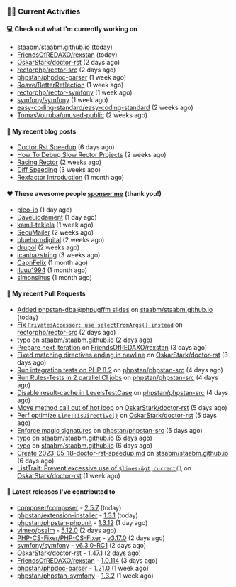 ### 👨‍💻 Current Activities


#### 💻 Check out what I'm currently working on

- [staabm/staabm.github.io](https://github.com/staabm/staabm.github.io) (today)
- [FriendsOfREDAXO/rexstan](https://github.com/FriendsOfREDAXO/rexstan) (today)
- [OskarStark/doctor-rst](https://github.com/OskarStark/doctor-rst) (2 days ago)
- [rectorphp/rector-src](https://github.com/rectorphp/rector-src) (2 days ago)
- [phpstan/phpdoc-parser](https://github.com/phpstan/phpdoc-parser) (1 week ago)
- [Roave/BetterReflection](https://github.com/Roave/BetterReflection) (1 week ago)
- [rectorphp/rector-symfony](https://github.com/rectorphp/rector-symfony) (1 week ago)
- [symfony/symfony](https://github.com/symfony/symfony) (1 week ago)
- [easy-coding-standard/easy-coding-standard](https://github.com/easy-coding-standard/easy-coding-standard) (2 weeks ago)
- [TomasVotruba/unused-public](https://github.com/TomasVotruba/unused-public) (2 weeks ago)


#### 📜 My recent blog posts

- [Doctor Rst Speedup](https://staabm.github.io/2023/05/18/doctor-rst-speedup.html) (6 days ago)
- [How To Debug Slow Rector Projects](https://staabm.github.io/2023/05/10/how-to-debug-slow-rector-projects.html) (2 weeks ago)
- [Racing Rector](https://staabm.github.io/2023/05/06/racing-rector.html) (2 weeks ago)
- [Diff Speeding](https://staabm.github.io/2023/05/01/diff-speeding.html) (3 weeks ago)
- [Rexfactor Introduction](https://staabm.github.io/2023/04/09/rexfactor-introduction.html) (1 month ago)


#### ❤️ These awesome people [sponsor me](https://github.com/sponsors/staabm) (thank you!)

- [pleo-io](https://github.com/pleo-io) (1 day ago)
- [DaveLiddament](https://github.com/DaveLiddament) (1 day ago)
- [kamil-tekiela](https://github.com/kamil-tekiela) (1 week ago)
- [SecuMailer](https://github.com/SecuMailer) (2 weeks ago)
- [bluehorndigital](https://github.com/bluehorndigital) (2 weeks ago)
- [drupol](https://github.com/drupol) (2 weeks ago)
- [icanhazstring](https://github.com/icanhazstring) (3 weeks ago)
- [CapnFelix](https://github.com/CapnFelix) (1 month ago)
- [iluuu1994](https://github.com/iluuu1994) (1 month ago)
- [simonsinus](https://github.com/simonsinus) (1 month ago)


#### 🔨 My recent Pull Requests

- [Added phpstan-dba@phpugffm slides](https://github.com/staabm/staabm.github.io/pull/82) on [staabm/staabm.github.io](https://github.com/staabm/staabm.github.io) (today)
- [Fix `PrivatesAccessor: use selectFromArgs() instead`](https://github.com/rectorphp/rector-src/pull/3923) on [rectorphp/rector-src](https://github.com/rectorphp/rector-src) (2 days ago)
- [typo](https://github.com/staabm/staabm.github.io/pull/81) on [staabm/staabm.github.io](https://github.com/staabm/staabm.github.io) (2 days ago)
- [Prepare next iteration](https://github.com/FriendsOfREDAXO/rexstan/pull/505) on [FriendsOfREDAXO/rexstan](https://github.com/FriendsOfREDAXO/rexstan) (3 days ago)
- [Fixed matching directives ending in newline](https://github.com/OskarStark/doctor-rst/pull/1414) on [OskarStark/doctor-rst](https://github.com/OskarStark/doctor-rst) (3 days ago)
- [Run integration tests on PHP 8.2](https://github.com/phpstan/phpstan-src/pull/2413) on [phpstan/phpstan-src](https://github.com/phpstan/phpstan-src) (4 days ago)
- [Run Rules-Tests in 2 parallel CI jobs](https://github.com/phpstan/phpstan-src/pull/2412) on [phpstan/phpstan-src](https://github.com/phpstan/phpstan-src) (4 days ago)
- [Disable result-cache in LevelsTestCase](https://github.com/phpstan/phpstan-src/pull/2411) on [phpstan/phpstan-src](https://github.com/phpstan/phpstan-src) (4 days ago)
- [Move method call out of hot loop](https://github.com/OskarStark/doctor-rst/pull/1413) on [OskarStark/doctor-rst](https://github.com/OskarStark/doctor-rst) (5 days ago)
- [Perf optimize `Line::isDirective()`](https://github.com/OskarStark/doctor-rst/pull/1412) on [OskarStark/doctor-rst](https://github.com/OskarStark/doctor-rst) (5 days ago)
- [Enforce magic signatures](https://github.com/phpstan/phpstan-src/pull/2409) on [phpstan/phpstan-src](https://github.com/phpstan/phpstan-src) (5 days ago)
- [typo](https://github.com/staabm/staabm.github.io/pull/80) on [staabm/staabm.github.io](https://github.com/staabm/staabm.github.io) (5 days ago)
- [typo](https://github.com/staabm/staabm.github.io/pull/79) on [staabm/staabm.github.io](https://github.com/staabm/staabm.github.io) (6 days ago)
- [Create 2023-05-18-doctor-rst-speedup.md](https://github.com/staabm/staabm.github.io/pull/78) on [staabm/staabm.github.io](https://github.com/staabm/staabm.github.io) (6 days ago)
- [ListTrait: Prevent excessive use of `$lines-&gt;current()`](https://github.com/OskarStark/doctor-rst/pull/1410) on [OskarStark/doctor-rst](https://github.com/OskarStark/doctor-rst) (1 week ago)


#### 🔭 Latest releases I've contributed to

- [composer/composer](https://github.com/composer/composer) - [2.5.7](https://github.com/composer/composer/releases/tag/2.5.7) (today)
- [phpstan/extension-installer](https://github.com/phpstan/extension-installer) - [1.3.1](https://github.com/phpstan/extension-installer/releases/tag/1.3.1) (today)
- [phpstan/phpstan-phpunit](https://github.com/phpstan/phpstan-phpunit) - [1.3.12](https://github.com/phpstan/phpstan-phpunit/releases/tag/1.3.12) (1 day ago)
- [vimeo/psalm](https://github.com/vimeo/psalm) - [5.12.0](https://github.com/vimeo/psalm/releases/tag/5.12.0) (2 days ago)
- [PHP-CS-Fixer/PHP-CS-Fixer](https://github.com/PHP-CS-Fixer/PHP-CS-Fixer) - [v3.17.0](https://github.com/PHP-CS-Fixer/PHP-CS-Fixer/releases/tag/v3.17.0) (2 days ago)
- [symfony/symfony](https://github.com/symfony/symfony) - [v6.3.0-RC1](https://github.com/symfony/symfony/releases/tag/v6.3.0-RC1) (2 days ago)
- [OskarStark/doctor-rst](https://github.com/OskarStark/doctor-rst) - [1.47.1](https://github.com/OskarStark/doctor-rst/releases/tag/1.47.1) (2 days ago)
- [FriendsOfREDAXO/rexstan](https://github.com/FriendsOfREDAXO/rexstan) - [1.0.114](https://github.com/FriendsOfREDAXO/rexstan/releases/tag/1.0.114) (3 days ago)
- [phpstan/phpdoc-parser](https://github.com/phpstan/phpdoc-parser) - [1.21.0](https://github.com/phpstan/phpdoc-parser/releases/tag/1.21.0) (1 week ago)
- [phpstan/phpstan-symfony](https://github.com/phpstan/phpstan-symfony) - [1.3.2](https://github.com/phpstan/phpstan-symfony/releases/tag/1.3.2) (1 week ago)
